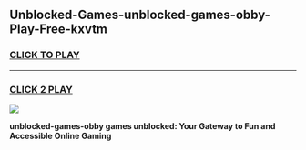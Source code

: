 
## Unblocked-Games-unblocked-games-obby-Play-Free-kxvtm
<h3>
<a href="https://premium76.site?title=unblocked-games-obby&ref=23A">CLICK TO PLAY</a></h3>
<hr>

<h3>
<a href="https://premium76.site?title=unblocked-games-obby&ref=23A">CLICK 2 PLAY</a>
  
</h3>

<a href="https://premium76.site?title=unblocked-games-obby&ref=23A"><img src="https://clearcache.store/games.png"></a>


**unblocked-games-obby games unblocked: Your Gateway to Fun and Accessible Online Gaming**
